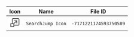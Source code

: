 | Icon | Name | File ID |
| ---  | ---  | ---     |
| ![](SearchJump%20Icon.png) | `SearchJump Icon` | `-7171221174593750589` |
